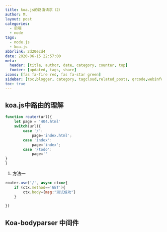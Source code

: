 ```yaml
---
title: koa.js的路由请求（2）
author: M.
layout: post 
categories:
  - 后端
  - node
tags:
  - node.js
  - koa.js
abbrlink: 2d20ecd4
date: 2020-06-15 22:57:00
meta:
  header: [title, author, date, category, counter, top]
  footer: [updated, tags, share]
icons: [fas fa-fire red, fas fa-star green]
sidebar: [toc,blogger, category, tagcloud,related_posts, qrcode,webinfo]
toc: true
---
```



## koa.js中路由的理解

```javascript
function router(url){
    let page = '404.html'
    switch(url){
        case '/':
            page='index.html';
        case 'index':
            page='index';
        case '/todo':
            page=''
}   
}
```



<!-- more -->

1. 方法一

```javascript
router.use('/', async ctx=>{
    if (ctx.method=='GET'){
        ctx.body={msg:"测试成功"}
    }
  
})
```

## Koa-bodyparser 中间件
